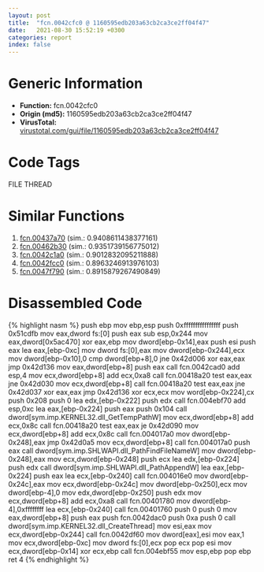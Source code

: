```yaml
---
layout: post
title:  "fcn.0042cfc0 @ 1160595edb203a63cb2ca3ce2ff04f47"
date:   2021-08-30 15:52:19 +0300
categories: report
index: false
---
```


# Generic Information
- **Function:** fcn.0042cfc0
- **Origin (md5):** 1160595edb203a63cb2ca3ce2ff04f47
- **VirusTotal:** [virustotal.com/gui/file/1160595edb203a63cb2ca3ce2ff04f47][virustotal_ref]

# Code Tags
<span class="tag" id="FILE">FILE</span>
<span class="tag" id="THREAD">THREAD</span>


# Similar Functions

1. [fcn.00437a70][similar_1_ref] (sim.: 0.9408611438377161)
2. [fcn.00462b30][similar_2_ref] (sim.: 0.9351739156775012)
3. [fcn.0042c1a0][similar_3_ref] (sim.: 0.9012832095211888)
4. [fcn.0042fcc0][similar_4_ref] (sim.: 0.8963246913976103)
5. [fcn.0047f790][similar_5_ref] (sim.: 0.8915879267490849)


# Disassembled Code

{% highlight nasm %}
push ebp
mov ebp,esp
push 0xffffffffffffffff
push 0x51cdfb
mov eax,dword fs:[0]
push eax
sub esp,0x244
mov eax,dword[0x5ac470]
xor eax,ebp
mov dword[ebp-0x14],eax
push esi
push eax
lea eax,[ebp-0xc]
mov dword fs:[0],eax
mov dword[ebp-0x244],ecx
mov dword[ebp-0x10],0
cmp dword[ebp+8],0
jne 0x42d006
xor eax,eax
jmp 0x42d136
mov eax,dword[ebp+8]
push eax
call fcn.0042cad0
add esp,4
mov ecx,dword[ebp+8]
add ecx,0xa8
call fcn.00418a20
test eax,eax
jne 0x42d030
mov ecx,dword[ebp+8]
call fcn.00418a20
test eax,eax
jne 0x42d037
xor eax,eax
jmp 0x42d136
xor ecx,ecx
mov word[ebp-0x224],cx
push 0x208
push 0
lea edx,[ebp-0x222]
push edx
call fcn.004ebf70
add esp,0xc
lea eax,[ebp-0x224]
push eax
push 0x104
call dword[sym.imp.KERNEL32.dll_GetTempPathW]
mov ecx,dword[ebp+8]
add ecx,0x8c
call fcn.00418a20
test eax,eax
je 0x42d090
mov ecx,dword[ebp+8]
add ecx,0x8c
call fcn.004017a0
mov dword[ebp-0x248],eax
jmp 0x42d0a5
mov ecx,dword[ebp+8]
call fcn.004017a0
push eax
call dword[sym.imp.SHLWAPI.dll_PathFindFileNameW]
mov dword[ebp-0x248],eax
mov ecx,dword[ebp-0x248]
push ecx
lea edx,[ebp-0x224]
push edx
call dword[sym.imp.SHLWAPI.dll_PathAppendW]
lea eax,[ebp-0x224]
push eax
lea ecx,[ebp-0x240]
call fcn.004016e0
mov dword[ebp-0x24c],eax
mov ecx,dword[ebp-0x24c]
mov dword[ebp-0x250],ecx
mov dword[ebp-4],0
mov edx,dword[ebp-0x250]
push edx
mov ecx,dword[ebp+8]
add ecx,0xa8
call fcn.00401780
mov dword[ebp-4],0xffffffff
lea ecx,[ebp-0x240]
call fcn.00401760
push 0
push 0
mov eax,dword[ebp+8]
push eax
push fcn.0042dac0
push 0xa
push 0
call dword[sym.imp.KERNEL32.dll_CreateThread]
mov esi,eax
mov ecx,dword[ebp-0x244]
call fcn.0042df60
mov dword[eax],esi
mov eax,1
mov ecx,dword[ebp-0xc]
mov dword fs:[0],ecx
pop ecx
pop esi
mov ecx,dword[ebp-0x14]
xor ecx,ebp
call fcn.004ebf55
mov esp,ebp
pop ebp
ret 4
{% endhighlight %}


[similar_1_ref]: /report/fcn.00437a70@279a61b1e76da49531f1f16fd1102a2d
[similar_2_ref]: /report/fcn.00462b30@17d73cbafe6dd96dd6f2291fab06fbb5
[similar_3_ref]: /report/fcn.0042c1a0@279a61b1e76da49531f1f16fd1102a2d
[similar_4_ref]: /report/fcn.0042fcc0@4fe38de7c6c86a1bad209560fa052231
[similar_5_ref]: /report/fcn.0047f790@17d73cbafe6dd96dd6f2291fab06fbb5
[virustotal_ref]: https://www.virustotal.com/gui/file/1160595edb203a63cb2ca3ce2ff04f47